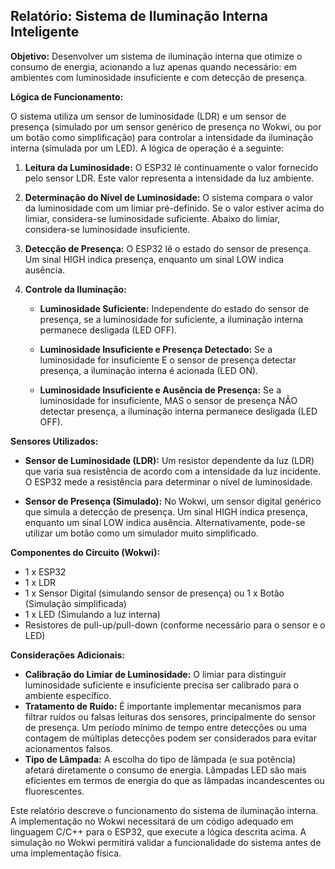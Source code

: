 ## Relatório: Sistema de Iluminação Interna Inteligente

**Objetivo:** Desenvolver um sistema de iluminação interna que otimize o consumo de energia, acionando a luz apenas quando necessário: em ambientes com luminosidade insuficiente e com detecção de presença.

**Lógica de Funcionamento:**

O sistema utiliza um sensor de luminosidade (LDR) e um sensor de presença (simulado por um sensor genérico de presença no Wokwi, ou por um botão como simplificação) para controlar a intensidade da iluminação interna (simulada por um LED). A lógica de operação é a seguinte:

1. **Leitura da Luminosidade:** O ESP32 lê continuamente o valor fornecido pelo sensor LDR. Este valor representa a intensidade da luz ambiente.

2. **Determinação do Nível de Luminosidade:** O sistema compara o valor da luminosidade com um limiar pré-definido.  Se o valor estiver acima do limiar, considera-se luminosidade suficiente. Abaixo do limiar, considera-se luminosidade insuficiente.

3. **Detecção de Presença:** O ESP32 lê o estado do sensor de presença. Um sinal HIGH indica presença, enquanto um sinal LOW indica ausência.

4. **Controle da Iluminação:**

    * **Luminosidade Suficiente:** Independente do estado do sensor de presença, se a luminosidade for suficiente, a iluminação interna permanece desligada (LED OFF).

    * **Luminosidade Insuficiente e Presença Detectado:** Se a luminosidade for insuficiente E o sensor de presença detectar presença, a iluminação interna é acionada (LED ON).

    * **Luminosidade Insuficiente e Ausência de Presença:** Se a luminosidade for insuficiente, MAS o sensor de presença NÃO detectar presença, a iluminação interna permanece desligada (LED OFF).


**Sensores Utilizados:**

* **Sensor de Luminosidade (LDR):** Um resistor dependente da luz (LDR) que varia sua resistência de acordo com a intensidade da luz incidente. O ESP32 mede a resistência para determinar o nível de luminosidade.

* **Sensor de Presença (Simulado):** No Wokwi, um sensor digital genérico que simula a detecção de presença. Um sinal HIGH indica presença, enquanto um sinal LOW indica ausência. Alternativamente, pode-se utilizar um botão como um simulador muito simplificado.


**Componentes do Circuito (Wokwi):**

* 1 x ESP32
* 1 x LDR
* 1 x Sensor Digital (simulando sensor de presença) ou 1 x Botão (Simulação simplificada)
* 1 x LED (Simulando a luz interna)
* Resistores de pull-up/pull-down (conforme necessário para o sensor e o LED)


**Considerações Adicionais:**

* **Calibração do Limiar de Luminosidade:** O limiar para distinguir luminosidade suficiente e insuficiente precisa ser calibrado para o ambiente específico.
* **Tratamento de Ruído:** É importante implementar mecanismos para filtrar ruídos ou falsas leituras dos sensores, principalmente do sensor de presença.  Um período mínimo de tempo entre detecções ou uma contagem de múltiplas detecções podem ser considerados para evitar acionamentos falsos.
* **Tipo de Lâmpada:**  A escolha do tipo de lâmpada (e sua potência) afetará diretamente o consumo de energia. Lâmpadas LED são mais eficientes em termos de energia do que as lâmpadas incandescentes ou fluorescentes.


Este relatório descreve o funcionamento do sistema de iluminação interna. A implementação no Wokwi necessitará de um código adequado em linguagem C/C++ para o ESP32, que execute a lógica descrita acima. A simulação no Wokwi permitirá validar a funcionalidade do sistema antes de uma implementação física.
